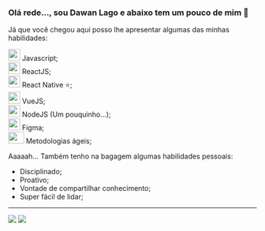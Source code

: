 ### Olá rede..., sou Dawan Lago e abaixo tem um pouco de mim 👋

Já que você chegou aqui posso lhe apresentar algumas das minhas habilidades:

<img src="https://cdn.jsdelivr.net/gh/devicons/devicon/icons/javascript/javascript-original.svg" width=24 height=24/> Javascript;<br />
<img src="https://cdn.jsdelivr.net/gh/devicons/devicon/icons/react/react-original-wordmark.svg" width=24 height=24/> ReactJS;<br />
<img src="https://cdn.jsdelivr.net/gh/devicons/devicon/icons/react/react-original.svg" width=24 height=24/> React Native ⭐;<br />
<img src="https://cdn.jsdelivr.net/gh/devicons/devicon/icons/vuejs/vuejs-original.svg" width=24 height=24/> VueJS;<br />
<img src="https://cdn.jsdelivr.net/gh/devicons/devicon/icons/nodejs/nodejs-original.svg" width=24 height=24/> NodeJS (Um pouquinho...);<br />
<img src="https://cdn.jsdelivr.net/gh/devicons/devicon/icons/figma/figma-original.svg" width=24 height=24/> Figma;<br />
<img src="https://solutionmarketing.files.wordpress.com/2013/05/agile.png?w=290&h=214" width=32 height=24/> Metodologias ágeis;<br />

Aaaaah... Também tenho na bagagem algumas habilidades pessoais:

- Disciplinado;
- Proativo;
- Vontade de compartilhar conhecimento;
- Super fácil de lidar;

<hr style="border: 2px; border-color: '#333'">

<a href="https://www.linkedin.com/in/dawanlago/" target="_blank"><img src="https://img.shields.io/badge/LinkedIn-0077B5?style=for-the-badge&logo=linkedin&logoColor=white"/></a>
<a href="https://api.whatsapp.com/send?phone=5573988936370&text=Ol%C3%A1%2C%20Dawan!%20Tudo%20bem%3F%20Cheguei%20at%C3%A9%20voc%C3%AA%20pelo%20GitHub..." target="_blank"><img src="https://img.shields.io/badge/WhatsApp-25D366?style=for-the-badge&logo=whatsapp&logoColor=white" /></a>
